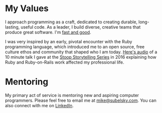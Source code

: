 # My Values

I approach programming as a craft, dedicated to creating durable, long-lasting, useful code. As a leader, I build diverse, creative teams that produce great software. I'm [fast and good](https://avdi.codes/fast-and-good/).

I was very inspired by an early, pivotal encounter with the Ruby programming language, which introduced me to an open source, free culture ethos and community that shaped who I am today. [Here's audio](http://assets.stoopstorytelling.com.s3.amazonaws.com/audio/production/2016-12-02/SSBMA111816MikeSubelsky/SSBMA111816MikeSubelsky.mp3) of a 10 minute talk I gave at the [Stoop Storytelling Series](https://www.stoopstorytelling.com/event/special-event-making-their-mark/) in 2016 explaining how Ruby and Ruby-on-Rails work affected my professional life.

# Mentoring

My primary act of service is mentoring new and aspiring computer programmers. Please feel free to email me at mike@subelsky.com. You can also connect with me on [LinkedIn](https://www.linkedin.com/in/subelsky/).
